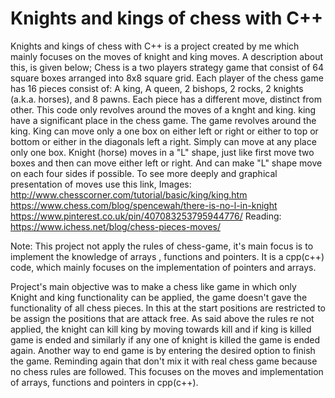 # Knights and kings of chess with C++

Knights and kings of chess with C++ is a project created by me which mainly focuses on the moves of knight and king moves. A description about this, is given below;
  Chess is a two players strategy game that consist of 64 square boxes arranged into 8x8 square grid. Each player of the chess game has 16 pieces consist of: 
A king, A queen, 2 bishops, 2 rocks, 2 knights (a.k.a. horses), and 8 pawns. Each piece has a different move, distinct from other. This code only revolves around the moves of a knght and king.
  king have a significant place in the chess game. The game revolves around the king. King can move only a one box on either left or right or either to top or bottom or either in the diagonals left a right. Simply can move at any place only one box. Knight (horse) moves in a "L" shape, just like first move two boxes and then can move either left or right. And can make "L" shape move on each four sides if possible. To see more deeply and graphical presentation of moves use this link,
Images:
http://www.chesscorner.com/tutorial/basic/king/king.htm
https://www.chess.com/blog/spencewah/there-is-no-l-in-knight
https://www.pinterest.co.uk/pin/407083253795944776/
Reading:
https://www.ichess.net/blog/chess-pieces-moves/


Note: This project not apply the rules of chess-game, it's main focus is to implement the knowledge of arrays , functions and pointers. It is a cpp(c++) code, which mainly focuses on the implementation of pointers and arrays.

  Project's main objective was to make a chess like game in which only Knight and king functionality can be applied, the game doesn't gave the functionality of all chess pieces. In this at the start positions are restricted to be assign the positions that are attack free. As said above the rules re not applied, the knight can kill king by moving towards kill and if king is killed game is ended and similarly if any one of knight is killed the game is ended again. Another way to end game is by entering the desired option to finish the game. Reminding again that don't mix it with real chess game because no chess rules are followed. This focuses on the moves and implementation of arrays, functions and pointers in cpp(c++).
 
  
